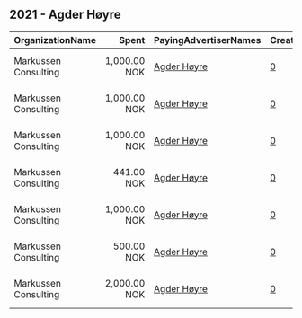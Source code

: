 ## 2021 - Agder Høyre 
|OrganizationName|Spent|PayingAdvertiserNames|CreativeUrls|Impressions|Genders|AgeBrackets|CountryCodes|BillingAddresses|CandidateBallotInformation|
|:---|---:|:---|:---|---:|:---|:---|:---|:---|:---|
|Markussen Consulting|1,000.00 NOK|[Agder Høyre](2021/Agder_Høyre.md)|[0](https://www.snap.com/political-ads/asset/7f25e74c4a27f3a3649c66133fe0a329d2960c749842a9e22c888ae7708c9571?mediaType=mp4)|20,382||17+|norway|"Kongens gate 29,Kristiansand ,4610,NO"|Svein Harberg|
|Markussen Consulting|1,000.00 NOK|[Agder Høyre](2021/Agder_Høyre.md)|[0](https://www.snap.com/political-ads/asset/6482376db5ca2a35d97691caadf162c40fecce9ef3d2e30aa7cec835e6ee2fe9?mediaType=mp4)|11,152|FEMALE|19+|norway|"Kongens gate 29,Kristiansand ,4610,NO"|Aase Marthe Horrigmo|
|Markussen Consulting|1,000.00 NOK|[Agder Høyre](2021/Agder_Høyre.md)|[0](https://www.snap.com/political-ads/asset/c398171f5a79dc308479aeeb7664cd16626b93273ea8cd9db1eb0e74a6325983?mediaType=mp4)|48,678||35-|norway|"Kongens gate 29,Kristiansand ,4610,NO"|Amalie Kollstrand|
|Markussen Consulting|441.00 NOK|[Agder Høyre](2021/Agder_Høyre.md)|[0](https://www.snap.com/political-ads/asset/e9511bd7a0e32df815841c1b55b8797eafac6429a22fa756e0ce29b5204ff3f2?mediaType=mp4)|4,628||17-35|norway|"Kongens gate 29,Kristiansand ,4610,NO"|Amalie Gunnufsen|
|Markussen Consulting|1,000.00 NOK|[Agder Høyre](2021/Agder_Høyre.md)|[0](https://www.snap.com/political-ads/asset/e50cfc7c4a04241cb31fda552fb45f4a23557f04f0f74db23cf5746930d22ee1?mediaType=mp4)|8,921||30+|norway|"Kongens gate 29,Kristiansand ,4610,NO"|Ingunn Foss|
|Markussen Consulting|500.00 NOK|[Agder Høyre](2021/Agder_Høyre.md)|[0](https://www.snap.com/political-ads/asset/9798994ba8494a5bc6540ba8f3744d844217bd0d727b29596b38189dfa537b94?mediaType=mp4)|6,411||30+|norway|"Kongens gate 29,Kristiansand ,4610,NO"|Nicolai Osteby fra Kristiansand|
|Markussen Consulting|2,000.00 NOK|[Agder Høyre](2021/Agder_Høyre.md)|[0](https://www.snap.com/political-ads/asset/dcca397d90921bd7f0d293ec6d98f4138a563020bfdf8dc0cae20c1ca4059de8?mediaType=mp4)|33,560||17+|norway|"Kongens gate 29,Kristiansand ,4610,NO"|Aase Marthe Horrigmo|
